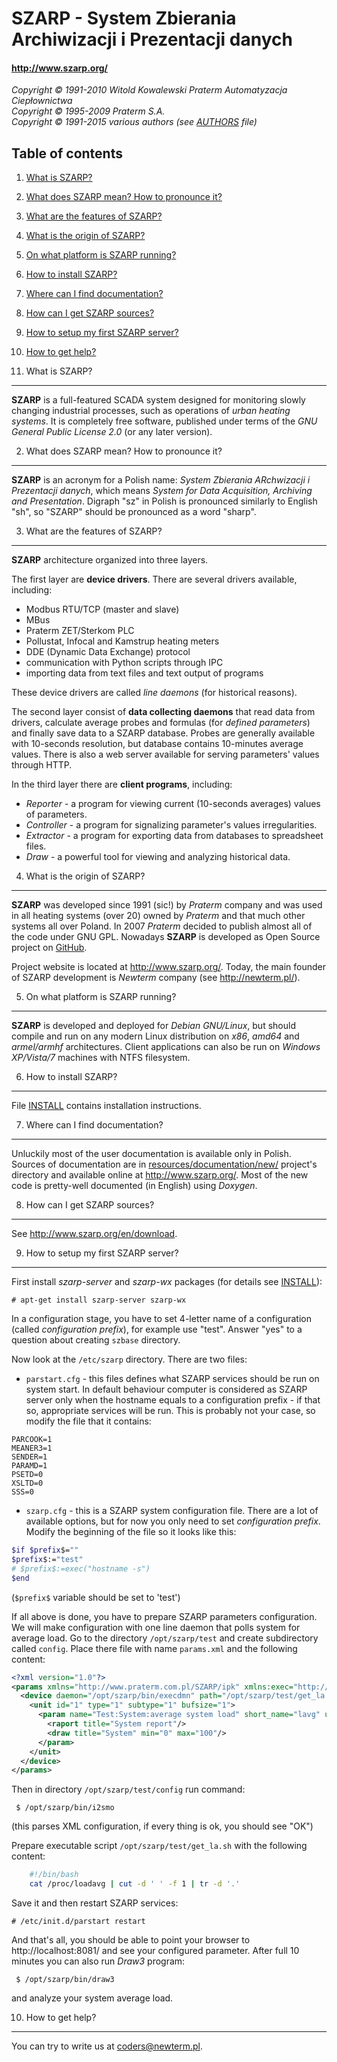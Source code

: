 SZARP - System Zbierania Archiwizacji i Prezentacji danych
==========================================================

#### http://www.szarp.org/ ####

*Copyright © 1991-2010 Witold Kowalewski Praterm Automatyzacja Ciepłownictwa*  
*Copyright © 1995-2009 Praterm S.A.*  
*Copyright © 1991-2015 various authors (see [AUTHORS](AUTHORS) file)*  

Table of contents
-----------------

1.  [What is SZARP?](#1-what-is-szarp)
2.  [What does SZARP mean? How to pronounce it?](#2-what-does-szarp-mean-how-to-pronounce-it)
3.  [What are the features of SZARP?](#3-what-are-the-features-of-szarp)
4.  [What is the origin of SZARP?](#4-what-is-the-origin-of-szarp)
5.  [On what platform is SZARP running?](#5-on-what-platform-is-szarp-running)
6.  [How to install SZARP?](#6-how-to-install-szarp)
7.  [Where can I find documentation?](#7-where-can-i-find-documentation)
8.  [How can I get SZARP sources?](#8-how-can-i-get-szarp-sources)
9.  [How to setup my first SZARP server?](#9-how-to-setup-my-first-szarp-server)
10. [How to get help?](#10-how-to-get-help)


1. What is SZARP?
-----------------

**SZARP** is a full-featured SCADA system designed for monitoring slowly
changing industrial processes, such as operations of *urban heating systems*.
It is completely free software, published under terms of the *GNU General
Public License 2.0* (or any later version).


2. What does SZARP mean? How to pronounce it?
---------------------------------------------

**SZARP** is an acronym for a Polish name: *System Zbierania ARchwizacji i
Prezentacji danych*, which means *System for Data Acquisition, Archiving and
Presentation*. Digraph "sz" in Polish is pronounced similarly to English "sh",
so "SZARP" should be pronounced as a word "sharp".


3. What are the features of SZARP?
----------------------------------

**SZARP** architecture organized into three layers.

The first layer are **device drivers**. There are several drivers available,
including:

* Modbus RTU/TCP (master and slave)
* MBus
* Praterm ZET/Sterkom PLC
* Pollustat, Infocal and Kamstrup heating meters
* DDE (Dynamic Data Exchange) protocol
* communication with Python scripts through IPC
* importing data from text files and text output of programs

These device drivers are called *line daemons* (for historical reasons).

The second layer consist of **data collecting daemons** that read data from
drivers, calculate average probes and formulas (for *defined parameters*)
and finally save data to a SZARP database. Probes are generally available with
10-seconds resolution, but database contains 10-minutes average values. There
is also a web server available for serving parameters' values through HTTP.

In the third layer there are **client programs**, including:
 
* *Reporter* - a program for viewing current (10-seconds averages) values of
  parameters.
* *Controller* - a program for signalizing parameter's values irregularities.
* *Extractor* - a program for exporting data from databases to spreadsheet
  files.
* *Draw* - a powerful tool for viewing and analyzing historical data.


4. What is the origin of SZARP?
-------------------------------

**SZARP** was developed since 1991 (sic!) by *Praterm* company and was used in
all heating systems (over 20) owned by *Praterm* and that much other systems
all over Poland. In 2007 *Praterm* decided to publish almost all of the code
under GNU GPL. Nowadays **SZARP** is developed as Open Source project on
[GitHub](http://github.com/).

Project website is located at http://www.szarp.org/. Today, the main founder of
SZARP development is *Newterm* company (see http://newterm.pl/).


5. On what platform is SZARP running?
-------------------------------------

**SZARP** is developed and deployed for *Debian GNU/Linux*, but should compile
and run on any modern Linux distribution on *x86*, *amd64* and *armel/armhf*
architectures. Client applications can also be run on *Windows XP/Vista/7*
machines with NTFS filesystem.


6. How to install SZARP?
------------------------

File [INSTALL](INSTALL) contains installation instructions.


7. Where can I find documentation?
----------------------

Unluckily most of the user documentation is available only in Polish.  Sources
of documentation are in
[resources/documentation/new/](resources/documentation/new/) project's
directory and available online at http://www.szarp.org/. Most of the new code
is pretty-well documented (in English) using *Doxygen*.


8. How can I get SZARP sources?
-------------------------------

See http://www.szarp.org/en/download.


9. How to setup my first SZARP server?
---------------------------------------

First install *szarp-server* and *szarp-wx* packages (for details see
[INSTALL](INSTALL)):

```
# apt-get install szarp-server szarp-wx
```

In a configuration stage, you have to set 4-letter name of a configuration
(called *configuration prefix*), for example use "test". Answer "yes" to a
question about creating `szbase` directory.

Now look at the `/etc/szarp` directory. There are two files: 

 * `parstart.cfg` - this files defines what SZARP services should be run on
   system start. In default behaviour computer is considered as SZARP server
   only when the hostname equals to a configuration prefix - if that so,
   appropriate services will be run. This is probably not your case, so modify
   the file that it contains:
```
PARCOOK=1
MEANER3=1
SENDER=1
PARAMD=1
PSETD=0
XSLTD=0
SSS=0
```
 * `szarp.cfg` - this is a SZARP system configuration file. There are a lot of
   available options, but for now you only need to set *configuration prefix*.
   Modify the beginning of the file so it looks like this:
```bash
$if $prefix$=""
$prefix$:="test"
# $prefix$:=exec("hostname -s")
$end
```
(`$prefix$` variable should be set to 'test')

If all above is done, you have to prepare SZARP parameters configuration. We
will make configuration with one line daemon that polls system for average
load. Go to the directory `/opt/szarp/test` and create subdirectory called
`config`. Place there file with name `params.xml` and the following content:
```xml
<?xml version="1.0"?>
<params xmlns="http://www.praterm.com.pl/SZARP/ipk" xmlns:exec="http://www.praterm.com.pl/SZARP/ipk-extra" version="1.0" read_freq="10" send_freq="10" title="Test configuration">
  <device daemon="/opt/szarp/bin/execdmn" path="/opt/szarp/test/get_la.sh" exec:frequency="10">
    <unit id="1" type="1" subtype="1" bufsize="1">
      <param name="Test:System:average system load" short_name="lavg" unit="-" prec="2" base_ind="auto">
        <raport title="System report"/>
        <draw title="System" min="0" max="100"/>
      </param>
    </unit>
  </device>
</params>
```
Then in directory `/opt/szarp/test/config` run command:
```
 $ /opt/szarp/bin/i2smo
```
(this parses XML configuration, if every thing is ok, you should see "OK")

Prepare executable script `/opt/szarp/test/get_la.sh` with the following
content:
```bash
	#!/bin/bash
	cat /proc/loadavg | cut -d ' ' -f 1 | tr -d '.'
```
Save it and then restart SZARP services:
```
# /etc/init.d/parstart restart
```

And that's all, you should be able to point your browser to
http://localhost:8081/ and see your configured parameter. After full 10 minutes
you can also run *Draw3* program:
```
 $ /opt/szarp/bin/draw3
```
and analyze your system average load.


10. How to get help?
--------------------

You can try to write us at <coders@newterm.pl>.

